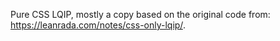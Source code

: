 Pure CSS LQIP, mostly a copy based on the original code from: https://leanrada.com/notes/css-only-lqip/.
